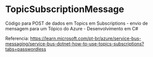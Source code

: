 # TopicSubscriptionMessage
Código para POST de dados em Topics em Subscriptions - envio de mensagem para um Tópico do Azure - Desenvolvimento em C#


Referencia:
https://learn.microsoft.com/pt-br/azure/service-bus-messaging/service-bus-dotnet-how-to-use-topics-subscriptions?tabs=passwordless
